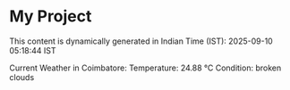 # My Project

This content is dynamically generated in Indian Time (IST): 2025-09-10 05:18:44 IST


Current Weather in Coimbatore:
Temperature: 24.88 °C
Condition: broken clouds
